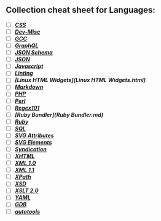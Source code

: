 ## Collection cheat sheet for Languages:

- [ ] ***[CSS](CSS.md)***
- [ ] ***[Dev-Misc](Dev-Misc.md)***
- [ ] ***[GCC](GCC.md)***
- [ ] ***[GraphQL](https://wehavefaces.net/graphql-shorthand-notation-cheatsheet-17cd715861b6)***
- [ ] ***[JSON Schema](https://tools.ietf.org/html/draft-zyp-json-schema-04)***
- [ ] ***[JSON](https://dzone.com/refcardz/core-json)***
- [ ] ***[Javascript](https://code.google.com/archive/p/jslibs/wikis/JavascriptTips.wiki)***
- [ ] ***[Linting](Linting.md)***
- [ ] ***[Linux HTML Widgets](Linux HTML Widgets.html)***
- [ ] ***[Markdown](https://github.com/adam-p/markdown-here/wiki/Markdown-Cheatsheet)***
- [ ] ***[PHP](PHP.md)***
- [ ] ***[Perl](Perl.md)***
- [ ] ***[Regex101](https://regex101.com/)***
- [ ] ***[Ruby Bundler](Ruby Bundler.md)***
- [ ] ***[Ruby](Ruby.md)***
- [ ] ***[SQL](SQL.md)***
- [ ] ***[SVG Attributes](https://developer.mozilla.org/en-US/docs/Web/SVG/Attribute)***
- [ ] ***[SVG Elements](https://developer.mozilla.org/en-US/docs/Web/SVG/Element)***
- [ ] ***[Syndication](Syndication.md)***
- [ ] ***[XHTML](https://www.w3.org/TR/xhtml1/)***
- [ ] ***[XML 1.0](http://www.w3.org/TR/2008/REC-xml-20081126/)***
- [ ] ***[XML 1.1](https://www.w3.org/TR/2006/REC-xml11-20060816/)***
- [ ] ***[XPath](XPath.md)***
- [ ] ***[XSD](https://www.w3.org/XML/Schema)***
- [ ] ***[XSLT 2.0](https://www.w3.org/TR/xslt20/)***
- [ ] ***[YAML](YAML.md)***
- [ ] ***[GDB](gdb.md)***
- [ ] ***[autotools](autotools.md)***
